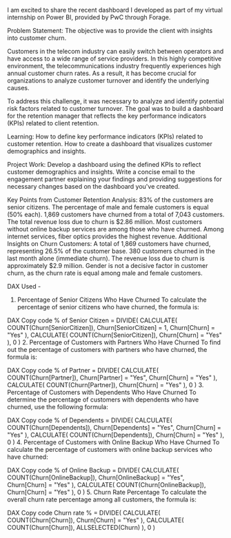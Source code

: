 I am excited to share the recent dashboard I developed as part of my virtual internship on Power BI, provided by PwC through Forage.

Problem Statement:
The objective was to provide the client with insights into customer churn.

Customers in the telecom industry can easily switch between operators and have access to a wide range of service providers. In this highly competitive environment, the telecommunications industry frequently experiences high annual customer churn rates. As a result, it has become crucial for organizations to analyze customer turnover and identify the underlying causes.

To address this challenge, it was necessary to analyze and identify potential risk factors related to customer turnover. The goal was to build a dashboard for the retention manager that reflects the key performance indicators (KPIs) related to client retention.

Learning:
How to define key performance indicators (KPIs) related to customer retention.
How to create a dashboard that visualizes customer demographics and insights.

Project Work:
Develop a dashboard using the defined KPIs to reflect customer demographics and insights.
Write a concise email to the engagement partner explaining your findings and providing suggestions for necessary changes based on the dashboard you've created.

Key Points from Customer Retention Analysis:
83% of the customers are senior citizens.
The percentage of male and female customers is equal (50% each).
1,869 customers have churned from a total of 7,043 customers.
The total revenue loss due to churn is $2.86 million.
Most customers without online backup services are among those who have churned.
Among internet services, fiber optics provides the highest revenue.
Additional Insights on Churn Customers:
A total of 1,869 customers have churned, representing 26.5% of the customer base.
380 customers churned in the last month alone (immediate churn).
The revenue loss due to churn is approximately $2.9 million.
Gender is not a decisive factor in customer churn, as the churn rate is equal among male and female customers.

DAX Used -

1. Percentage of Senior Citizens Who Have Churned
To calculate the percentage of senior citizens who have churned, the formula is:

DAX
Copy code
% of Senior Citizen = 
DIVIDE(
    CALCULATE(
        COUNT(Churn[SeniorCitizen]), 
        Churn[SeniorCitizen] = 1, 
        Churn[Churn] = "Yes"
    ),
    CALCULATE(
        COUNT(Churn[SeniorCitizen]), 
        Churn[Churn] = "Yes"
    ),
    0
)
2. Percentage of Customers with Partners Who Have Churned
To find out the percentage of customers with partners who have churned, the formula is:

DAX
Copy code
% of Partner = 
DIVIDE(
    CALCULATE(
        COUNT(Churn[Partner]), 
        Churn[Partner] = "Yes", 
        Churn[Churn] = "Yes"
    ),
    CALCULATE(
        COUNT(Churn[Partner]), 
        Churn[Churn] = "Yes"
    ),
    0
)
3. Percentage of Customers with Dependents Who Have Churned
To determine the percentage of customers with dependents who have churned, use the following formula:

DAX
Copy code
% of Dependents = 
DIVIDE(
    CALCULATE(
        COUNT(Churn[Dependents]), 
        Churn[Dependents] = "Yes", 
        Churn[Churn] = "Yes"
    ),
    CALCULATE(
        COUNT(Churn[Dependents]), 
        Churn[Churn] = "Yes"
    ),
    0
)
4. Percentage of Customers with Online Backup Who Have Churned
To calculate the percentage of customers with online backup services who have churned:

DAX
Copy code
% of Online Backup = 
DIVIDE(
    CALCULATE(
        COUNT(Churn[OnlineBackup]), 
        Churn[OnlineBackup] = "Yes", 
        Churn[Churn] = "Yes"
    ),
    CALCULATE(
        COUNT(Churn[OnlineBackup]), 
        Churn[Churn] = "Yes"
    ),
    0
)
5. Churn Rate Percentage
To calculate the overall churn rate percentage among all customers, the formula is:

DAX
Copy code
Churn rate % = 
DIVIDE(
    CALCULATE(
        COUNT(Churn[Churn]), 
        Churn[Churn] = "Yes"
    ),
    CALCULATE(
        COUNT(Churn[Churn]), 
        ALLSELECTED(Churn)
    ),
    0
)
